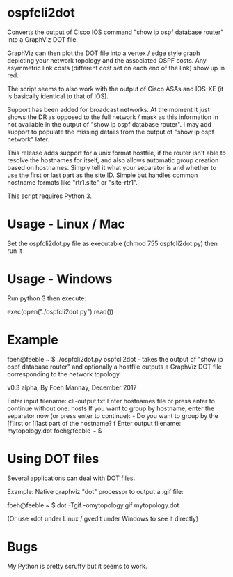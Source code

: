 # ospfcli2dot

Converts the output of Cisco IOS command "show ip ospf database router" into
a GraphViz DOT file.

GraphViz can then plot the DOT file into a vertex / edge style graph depicting
your network topology and the associated OSPF costs. Any asymmetric link costs
(different cost set on each end of the link) show up in red.

The script seems to also work with the output of Cisco ASAs and IOS-XE (it is 
basically identical to that of IOS).

Support has been added for broadcast networks. At the moment it just shows the DR as
opposed to the full network / mask as this information in not available in the output of
"show ip ospf database router". I may add support to populate the missing details from
the output of "show ip ospf network" later.

This release adds support for a unix format hostfile, if the router isn't able
to resolve the hostnames for itself, and also allows automatic group creation
based on hostnames. Simply tell it what your separator is and whether to use the
first or last part as the site ID. Simple but handles common hostname formats
like "rtr1.site" or "site-rtr1".

This script requires Python 3.

Usage - Linux / Mac
===================

Set the ospfcli2dot.py file as executable (chmod 755 ospfcli2dot.py) then run it

Usage - Windows
===============

Run python 3 then execute:

exec(open("./ospfcli2dot.py").read())

Example
=======

foeh@feeble ~ $ ./ospfcli2dot.py
ospfcli2dot - takes the output of "show ip ospf database router" and optionally a hostfile
outputs a GraphViz DOT file corresponding to the network topology

v0.3 alpha, By Foeh Mannay, December 2017

Enter input filename: cli-output.txt
Enter hostnames file or press enter to continue without one: hosts
If you want to group by hostname, enter the separator now
 (or press enter to continue): -
Do you want to group by the [f]irst or [l]ast part of the hostname? f
Enter output filename: mytopology.dot
foeh@feeble ~ $

Using DOT files
===============

Several applications can deal with DOT files.

Example: Native graphviz "dot" processor to output a .gif file:

foeh@feeble ~ $ dot -Tgif -omytopology.gif mytopology.dot

(Or use xdot under Linux / gvedit under Windows to see it directly)

Bugs
====

My Python is pretty scruffy but it seems to work.
